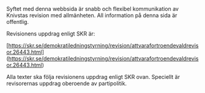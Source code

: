 Syftet med denna webbsida är snabb och flexibel kommunikation av Knivstas revision med allmänheten. All information på denna sida är offentlig.

Revisionens uppdrag enligt SKR är:

[https://skr.se/demokratiledningstyrning/revision/attvarafortroendevaldrevisor.26443.html]
(https://skr.se/demokratiledningstyrning/revision/attvarafortroendevaldrevisor.26443.html)

Alla texter ska följa revisionens uppdrag enligt SKR ovan. Speciellt är revisorernas uppdrag oberoende av partipolitik.



